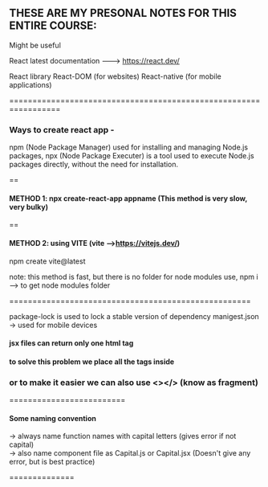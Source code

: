 
## THESE ARE MY PRESONAL NOTES FOR THIS ENTIRE COURSE:
<p>Might be useful</p>

React latest documentation ---> https://react.dev/

React library  React-DOM (for websites)
               React-native (for mobile applications)

================================================================= <br>
### Ways to create react app - 

npm (Node Package Manager) used for installing and managing Node.js packages, 
npx (Node Package Executer) is a tool used to execute Node.js packages directly, without the need for installation.

==

#### METHOD 1: npx create-react-app appname (This method is very slow, very bulky)

==

#### METHOD 2: using VITE  (vite -->https://vitejs.dev/)

npm create vite@latest

note: this method is fast, but there is no folder for node modules
      use,   npm i --> to get node modules folder

====================================================


package-lock is used to lock a stable version of dependency
manigest.json -> used for mobile devices

#### jsx files can return only one html tag
#### to solve this problem we place all the tags inside <div></div>
### or to make it easier we can also use <></> (know as fragment)


=========================

#### Some naming convention

-> always name function names with capital letters (gives error if not capital) <br>
-> also name component file as Capital.js or Capital.jsx (Doesn't give any error, but is best practice) <br>

==============